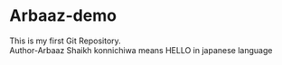 # Arbaaz-demo
This is my first Git Repository.
<br>
Author-Arbaaz Shaikh
konnichiwa means HELLO in japanese language
